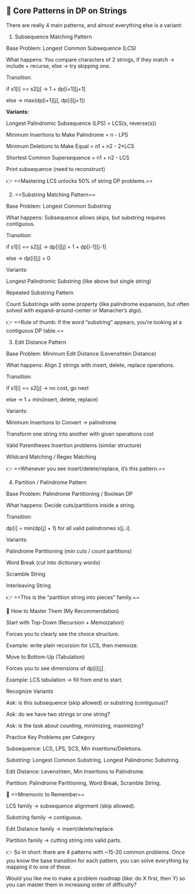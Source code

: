 ## **🔑 Core Patterns in DP on Strings**

There are really 4 main patterns, and almost everything else is a variant:


1. Subsequence Matching Pattern

Base Problem: Longest Common Subsequence (LCS)

What happens: You compare characters of 2 strings, if they match → include + recurse, else → try skipping one.

Transition:

if s1\[i\] == s2\[j\] → 1 + dp\[i+1\]\[j+1\]

else → max(dp\[i+1\]\[j\], dp\[i\]\[j+1\])

**Variants:**

Longest Palindromic Subsequence (LPS) = LCS(s, reverse(s))

Minimum Insertions to Make Palindrome = n - LPS

Minimum Deletions to Make Equal = n1 + n2 - 2\*LCS

Shortest Common Supersequence = n1 + n2 - LCS

Print subsequence (need to reconstruct)

👉 ==Mastering LCS unlocks 50% of string DP problems.==


2. ==Substring Matching Pattern==

Base Problem: Longest Common Substring

What happens: Subsequence allows skips, but substring requires contiguous.

Transition:

if s1\[i\] == s2\[j\] → dp\[i\]\[j\] = 1 + dp\[i-1\]\[j-1\]

else → dp\[i\]\[j\] = 0

Variants:

Longest Palindromic Substring (like above but single string)

Repeated Substring Pattern

Count Substrings with some property (like palindrome expansion, but often solved with expand-around-center or Manacher’s algo).

👉 ==Rule of thumb: if the word “substring” appears, you’re looking at a contiguous DP table.==


3. Edit Distance Pattern

Base Problem: Minimum Edit Distance (Levenshtein Distance)

What happens: Align 2 strings with insert, delete, replace operations.

Transition:

if s1\[i\] == s2\[j\] → no cost, go next

else → 1 + min(insert, delete, replace)

Variants:

Minimum Insertions to Convert → palindrome

Transform one string into another with given operations cost

Valid Parentheses Insertion problems (similar structure)

Wildcard Matching / Regex Matching

👉 ==Whenever you see insert/delete/replace, it’s this pattern.==


4. Partition / Palindrome Pattern

Base Problem: Palindrome Partitioning / Boolean DP

What happens: Decide cuts/partitions inside a string.

Transition:

dp\[i\] = min(dp\[j\] + 1) for all valid palindromes s\[j..i\].

Variants:

Palindrome Partitioning (min cuts / count partitions)

Word Break (cut into dictionary words)

Scramble String

Interleaving String

👉 ==This is the “partition string into pieces” family.==

🎯 How to Master Them (My Recommendation)

Start with Top-Down (Recursion + Memoization)

Forces you to clearly see the choice structure.

Example: write plain recursion for LCS, then memoize.

Move to Bottom-Up (Tabulation)

Forces you to see dimensions of dp\[i\]\[j\].

Example: LCS tabulation → fill from end to start.

Recognize Variants

Ask: is this subsequence (skip allowed) or substring (contiguous)?

Ask: do we have two strings or one string?

Ask: is the task about counting, minimizing, maximizing?

Practice Key Problems per Category

Subsequence: LCS, LPS, SCS, Min Insertions/Deletions.

Substring: Longest Common Substring, Longest Palindromic Substring.

Edit Distance: Levenshtein, Min Insertions to Palindrome.

Partition: Palindrome Partitioning, Word Break, Scramble String.

📌 ==Mnemonic to Remember==

LCS family → subsequence alignment (skip allowed).

Substring family → contiguous.

Edit Distance family → insert/delete/replace.

Partition family → cutting string into valid parts.

👉 So in short: there are 4 patterns with \~15-20 common problems. Once you know the base transition for each pattern, you can solve everything by mapping it to one of these.

Would you like me to make a problem roadmap (like: do X first, then Y) so you can master them in increasing order of difficulty?
